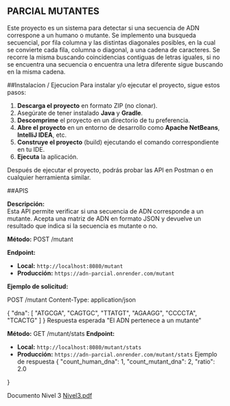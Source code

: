 ## PARCIAL MUTANTES
 Este proyecto es un sistema para detectar si una secuencia de ADN correspone a un humano o mutante.
 Se implemento una busqueda secuencial, por fila columna y las distintas diagonales posibles, en la cual se 
 convierte cada fila, columna o diagonal, a una cadena de caracteres. Se recorre la misma buscando coincidencias 
 contiguas de letras iguales, si no se encuentra una secuencia o encuentra una letra diferente sigue buscando en la 
 misma cadena.

 ##Instalacion / Ejecucion
Para instalar y/o ejecutar el proyecto, sigue estos pasos:

1. **Descarga el proyecto** en formato ZIP (no clonar).
2. Asegúrate de tener instalado **Java** y **Gradle**.
3. **Descomprime** el proyecto en un directorio de tu preferencia.
4. **Abre el proyecto** en un entorno de desarrollo como **Apache NetBeans**, **IntelliJ IDEA**, etc.
5. **Construye el proyecto** (build) ejecutando el comando correspondiente en tu IDE.
6. **Ejecuta** la aplicación.

Después de ejecutar el proyecto, podrás probar las API en Postman o en cualquier herramienta similar.

##APIS 

**Descripción:**  
Esta API permite verificar si una secuencia de ADN corresponde a un mutante. Acepta una matriz de ADN en formato JSON y devuelve un resultado que indica si la secuencia es mutante o no.

**Método:** POST /mutant

**Endpoint:**
- **Local:** `http://localhost:8080/mutant`
- **Producción:** `https://adn-parcial.onrender.com/mutant`

**Ejemplo de solicitud:**

POST /mutant
Content-Type: application/json

{
    "dna": [
        "ATGCGA",
        "CAGTGC",
        "TTATGT",
        "AGAAGG",
        "CCCCTA",
        "TCACTG"
    ]
}
Respuesta esperada "El ADN pertenece a un mutante"

**Método:** GET /mutant/stats
**Endpoint:**
- **Local:** `http://localhost:8080/mutant/stats`
- **Producción:** `https://adn-parcial.onrender.com/mutant/stats`
  Ejemplo de respuesta
 {
    "count_human_dna": 1,
    "count_mutant_dna": 2,
    "ratio": 2.0

}

Documento Nivel 3
[Nivel3.pdf](https://github.com/user-attachments/files/17608626/Nivel3.pdf)

